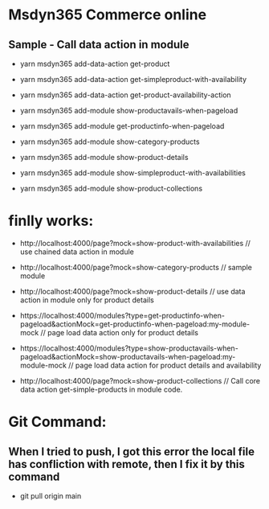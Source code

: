 # Msdyn365 Commerce online

## Sample - Call data action in module


- yarn msdyn365 add-data-action get-product
- yarn msdyn365 add-data-action get-simpleproduct-with-availability
- yarn msdyn365 add-data-action get-product-availability-action

- yarn msdyn365 add-module show-productavails-when-pageload
- yarn msdyn365 add-module get-productinfo-when-pageload
- yarn msdyn365 add-module show-category-products
- yarn msdyn365 add-module show-product-details
- yarn msdyn365 add-module show-simpleproduct-with-availabilities
- yarn msdyn365 add-module show-product-collections

# finlly works:
- http://localhost:4000/page?mock=show-product-with-availabilities // use chained data action in module
- http://localhost:4000/page?mock=show-category-products  // sample module 
- http://localhost:4000/page?mock=show-product-details  // use data action in module only for product details
	
- https://localhost:4000/modules?type=get-productinfo-when-pageload&actionMock=get-productinfo-when-pageload:my-module-mock 
// page load data action only for product details
 
- https://localhost:4000/modules?type=show-productavails-when-pageload&actionMock=show-productavails-when-pageload:my-module-mock 
// page load data action for product details and availability
- http://localhost:4000/page?mock=show-product-collections // Call core data action get-simple-products in module code.
# Git Command:
## When I tried to push,  I got this error the local file has confliction with remote, then I fix it by this command

- git pull origin main
